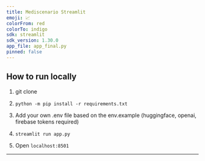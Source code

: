 ```yaml
---
title: Mediscenario Streamlit
emoji: 📈
colorFrom: red
colorTo: indigo
sdk: streamlit
sdk_version: 1.30.0
app_file: app_final.py
pinned: false
---
```


## How to run locally

1. git clone

2. `python -m pip install -r requirements.txt`

3. Add your own .env file based on the env.example (huggingface, openai, firebase tokens required)

4. `streamlit run app.py`

5. Open `localhost:8501`


--------------------------------- 
